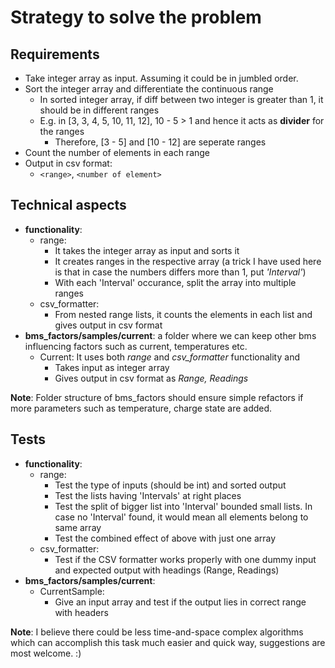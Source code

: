 # Strategy to solve the problem

## Requirements
* Take integer array as input. Assuming it could be in jumbled order.
* Sort the integer array and differentiate the continuous range
    * In sorted integer array, if diff between two integer is greater than 1, it should be in different ranges
    * E.g. in [3, 3, 4, 5, 10, 11, 12], 10 - 5 > 1 and hence it acts as **divider** for the ranges
        * Therefore, [3 - 5] and [10 - 12] are seperate ranges
* Count the number of elements in each range
* Output in csv format:
    * `<range>`, `<number of element>`

## Technical aspects
* **functionality**:
    * range:
        * It takes the integer array as input and sorts it
        * It creates ranges in the respective array (a trick I have used here is that in case the numbers differs more than 1, put *'Interval'*)
        * With each 'Interval' occurance, split the array into multiple ranges
    * csv_formatter:
        * From nested range lists, it counts the elements in each list and gives output in csv format
* **bms_factors/samples/current**: a folder where we can keep other bms influencing factors such as current, temperatures etc.
    * Current: It uses both *range* and *csv_formatter* functionality and
        * Takes input as integer array
        * Gives output in csv format as *Range, Readings*


**Note**: Folder structure of bms_factors should ensure simple refactors if more parameters such as temperature, charge state are added.

## Tests
* **functionality**:
    * range:
        * Test the type of inputs (should be int) and sorted output
        * Test the lists having 'Intervals' at right places
        * Test the split of bigger list into 'Interval' bounded small lists. In case no 'Interval' found, it would mean all elements belong to same array
        * Test the combined effect of above with just one array
    * csv_formatter:
        * Test if the CSV formatter works properly with one dummy input and expected output with headings (Range, Readings)
* **bms_factors/samples/current**:
    * CurrentSample:
        * Give an input array and test if the output lies in correct range with headers

**Note**: I believe there could be less time-and-space complex algorithms which can accomplish this task much easier and quick way, suggestions are most welcome. :)

